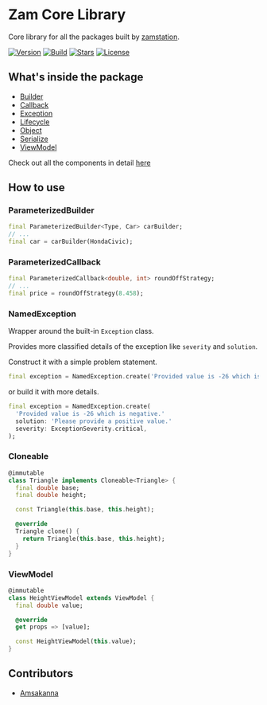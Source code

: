 # Zam Core Library

Core library for all the packages built by [zamstation](https://pub.dev/publishers/zamstation.com).  
  

[![Version](https://img.shields.io/pub/v/zam_core?color=%234287f5)](https://pub.dev/packages/zam_core)
[![Build](https://github.com/zamstation/zam_core/actions/workflows/build.yaml/badge.svg)](https://github.com/zamstation/zam_core/actions/workflows/build.yaml)
[![Stars](https://img.shields.io/github/stars/zamstation/zam_core.svg?style=flat&logo=github&colorB=deeppink&label=stars)](https://github.com/zamstation/zam_core/stargazers)
[![License](https://img.shields.io/github/license/zamstation/zam_core)](https://github.com/zamstation/zam_core/blob/master/LICENSE)


## What's inside the package

  * [Builder](https://pub.dev/documentation/zam_core/latest/zam_core/Builder.html)
  * [Callback](https://pub.dev/documentation/zam_core/latest/zam_core/Callback.html)
  * [Exception](https://pub.dev/documentation/zam_core/latest/zam_core/NamedException-class.html)
  * [Lifecycle](https://pub.dev/documentation/zam_core/latest/zam_core/Disposable-class.html)
  * [Object](https://pub.dev/documentation/zam_core/latest/zam_core/Identifiable-class.html)
  * [Serialize](https://pub.dev/documentation/zam_core/latest/zam_core/Serializable-class.html)
  * [ViewModel](https://pub.dev/documentation/zam_core/latest/presentation/ViewModel-class.html)

Check out all the components in detail [here](https://pub.dev/documentation/zam_core/latest/zam_core/zam_core-library.html)

## How to use

### ParameterizedBuilder

```dart
final ParameterizedBuilder<Type, Car> carBuilder;
// ...
final car = carBuilder(HondaCivic);
```

### ParameterizedCallback

```dart
final ParameterizedCallback<double, int> roundOffStrategy;
// ...
final price = roundOffStrategy(8.458);
```

### NamedException

Wrapper around the built-in `Exception` class.

Provides more classified details of the exception like `severity` and `solution`.

Construct it with a simple problem statement.

```dart
final exception = NamedException.create('Provided value is -26 which is negative.');
```
or build it with more details.

```dart
final exception = NamedException.create(
  'Provided value is -26 which is negative.'
  solution: 'Please provide a positive value.'
  severity: ExceptionSeverity.critical,
);
```

### Cloneable

```dart
@immutable
class Triangle implements Cloneable<Triangle> {
  final double base;
  final double height;

  const Triangle(this.base, this.height);

  @override
  Triangle clone() {
    return Triangle(this.base, this.height);
  }
}
```

### ViewModel
```dart
@immutable
class HeightViewModel extends ViewModel {
  final double value;

  @override
  get props => [value];

  const HeightViewModel(this.value);
}
```

## Contributors
  * [Amsakanna](https://github.com/amsakanna)
